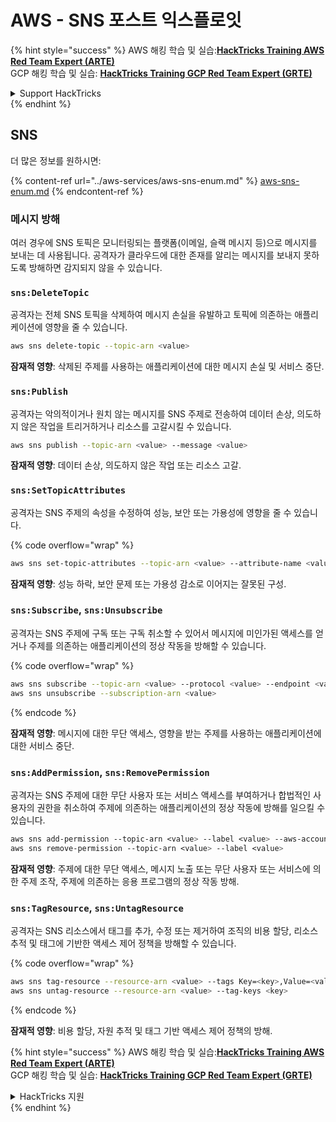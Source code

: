 # AWS - SNS 포스트 익스플로잇

{% hint style="success" %}
AWS 해킹 학습 및 실습:<img src="/.gitbook/assets/image.png" alt="" data-size="line">[**HackTricks Training AWS Red Team Expert (ARTE)**](https://training.hacktricks.xyz/courses/arte)<img src="/.gitbook/assets/image.png" alt="" data-size="line">\
GCP 해킹 학습 및 실습: <img src="/.gitbook/assets/image (2).png" alt="" data-size="line">[**HackTricks Training GCP Red Team Expert (GRTE)**<img src="/.gitbook/assets/image (2).png" alt="" data-size="line">](https://training.hacktricks.xyz/courses/grte)

<details>

<summary>Support HackTricks</summary>

* [**구독 요금제**](https://github.com/sponsors/carlospolop)를 확인하세요!
* 💬 [**디스코드 그룹**](https://discord.gg/hRep4RUj7f) 또는 [**텔레그램 그룹**](https://t.me/peass)에 **참여**하거나 **트위터** 🐦 [**@hacktricks\_live**](https://twitter.com/hacktricks\_live)**를 팔로우**하세요.
* 해킹 트릭을 공유하려면 [**HackTricks**](https://github.com/carlospolop/hacktricks) 및 [**HackTricks Cloud**](https://github.com/carlospolop/hacktricks-cloud) 깃헙 레포지토리에 PR을 제출하세요.

</details>
{% endhint %}

## SNS

더 많은 정보를 원하시면:

{% content-ref url="../aws-services/aws-sns-enum.md" %}
[aws-sns-enum.md](../aws-services/aws-sns-enum.md)
{% endcontent-ref %}

### 메시지 방해

여러 경우에 SNS 토픽은 모니터링되는 플랫폼(이메일, 슬랙 메시지 등)으로 메시지를 보내는 데 사용됩니다. 공격자가 클라우드에 대한 존재를 알리는 메시지를 보내지 못하도록 방해하면 감지되지 않을 수 있습니다.

### `sns:DeleteTopic`

공격자는 전체 SNS 토픽을 삭제하여 메시지 손실을 유발하고 토픽에 의존하는 애플리케이션에 영향을 줄 수 있습니다.
```bash
aws sns delete-topic --topic-arn <value>
```
**잠재적 영향**: 삭제된 주제를 사용하는 애플리케이션에 대한 메시지 손실 및 서비스 중단.

### `sns:Publish`

공격자는 악의적이거나 원치 않는 메시지를 SNS 주제로 전송하여 데이터 손상, 의도하지 않은 작업을 트리거하거나 리소스를 고갈시킬 수 있습니다.
```bash
aws sns publish --topic-arn <value> --message <value>
```
**잠재적 영향**: 데이터 손상, 의도하지 않은 작업 또는 리소스 고갈.

### `sns:SetTopicAttributes`

공격자는 SNS 주제의 속성을 수정하여 성능, 보안 또는 가용성에 영향을 줄 수 있습니다.

{% code overflow="wrap" %}
```bash
aws sns set-topic-attributes --topic-arn <value> --attribute-name <value> --attribute-value <value>
```
**잠재적 영향**: 성능 하락, 보안 문제 또는 가용성 감소로 이어지는 잘못된 구성.

### `sns:Subscribe`, `sns:Unsubscribe`

공격자는 SNS 주제에 구독 또는 구독 취소할 수 있어서 메시지에 미인가된 액세스를 얻거나 주제를 의존하는 애플리케이션의 정상 작동을 방해할 수 있습니다.

{% code overflow="wrap" %}
```bash
aws sns subscribe --topic-arn <value> --protocol <value> --endpoint <value>
aws sns unsubscribe --subscription-arn <value>
```
{% endcode %}

**잠재적 영향**: 메시지에 대한 무단 액세스, 영향을 받는 주제를 사용하는 애플리케이션에 대한 서비스 중단.

### `sns:AddPermission`, `sns:RemovePermission`

공격자는 SNS 주제에 대한 무단 사용자 또는 서비스 액세스를 부여하거나 합법적인 사용자의 권한을 취소하여 주제에 의존하는 애플리케이션의 정상 작동에 방해를 일으킬 수 있습니다.
```css
aws sns add-permission --topic-arn <value> --label <value> --aws-account-id <value> --action-name <value>
aws sns remove-permission --topic-arn <value> --label <value>
```
**잠재적 영향**: 주제에 대한 무단 액세스, 메시지 노출 또는 무단 사용자 또는 서비스에 의한 주제 조작, 주제에 의존하는 응용 프로그램의 정상 작동 방해.

### `sns:TagResource`, `sns:UntagResource`

공격자는 SNS 리소스에서 태그를 추가, 수정 또는 제거하여 조직의 비용 할당, 리소스 추적 및 태그에 기반한 액세스 제어 정책을 방해할 수 있습니다.

{% code overflow="wrap" %}
```bash
aws sns tag-resource --resource-arn <value> --tags Key=<key>,Value=<value>
aws sns untag-resource --resource-arn <value> --tag-keys <key>
```
{% endcode %}

**잠재적 영향**: 비용 할당, 자원 추적 및 태그 기반 액세스 제어 정책의 방해.

{% hint style="success" %}
AWS 해킹 학습 및 실습:<img src="/.gitbook/assets/image.png" alt="" data-size="line">[**HackTricks Training AWS Red Team Expert (ARTE)**](https://training.hacktricks.xyz/courses/arte)<img src="/.gitbook/assets/image.png" alt="" data-size="line">\
GCP 해킹 학습 및 실습: <img src="/.gitbook/assets/image (2).png" alt="" data-size="line">[**HackTricks Training GCP Red Team Expert (GRTE)**<img src="/.gitbook/assets/image (2).png" alt="" data-size="line">](https://training.hacktricks.xyz/courses/grte)

<details>

<summary>HackTricks 지원</summary>

* [**구독 요금제**](https://github.com/sponsors/carlospolop)를 확인하세요!
* 💬 [**디스코드 그룹**](https://discord.gg/hRep4RUj7f) 또는 [**텔레그램 그룹**](https://t.me/peass)에 **참여**하거나 **트위터** 🐦 [**@hacktricks\_live**](https://twitter.com/hacktricks\_live)**를 팔로우**하세요.
* 해킹 트릭을 공유하려면 [**HackTricks**](https://github.com/carlospolop/hacktricks) 및 [**HackTricks Cloud**](https://github.com/carlospolop/hacktricks-cloud) github 저장소에 PR을 제출하세요.

</details>
{% endhint %}
